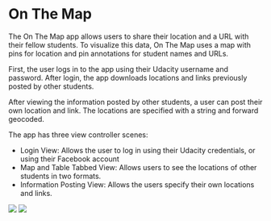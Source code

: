 # On The Map

The On The Map app allows users to share their location and a URL with their fellow students. To visualize this data, On The Map uses a map with pins for location and pin annotations for student names and URLs.

First, the user logs in to the app using their Udacity username and password. After login, the app downloads locations and links previously posted by other students.

After viewing the information posted by other students, a user can post their own location and link. The locations are specified with a string and forward geocoded.

The app has three view controller scenes:
- Login View: Allows the user to log in using their Udacity credentials, or using their Facebook account
- Map and Table Tabbed View: Allows users to see the locations of other students in two formats.  
- Information Posting View: Allows the users specify their own locations and links.

<img src="http://i.imgur.com/6oILCiH.png" />
<img src="http://i.imgur.com/umwDdjx.png" />
